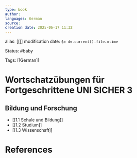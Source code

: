 ```yaml
---
type: book
author: 
languages: German
source: 
creation date: 2025-06-17 11:32
---
```

alias: [[]]
modification date: `$= dv.current().file.mtime`

Status: #baby 

Tags: [[German]]

# Wortschatzübungen für Fortgeschrittene UNI SICHER 3
## Bildung und Forschung
- [[1.1 Schule und Bildung]]
- [[1.2 Studium]]
- [[1.3 Wissenschaft]]

















# References